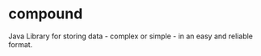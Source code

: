 compound
========

Java Library for storing data - complex or simple - in an easy and reliable format.
